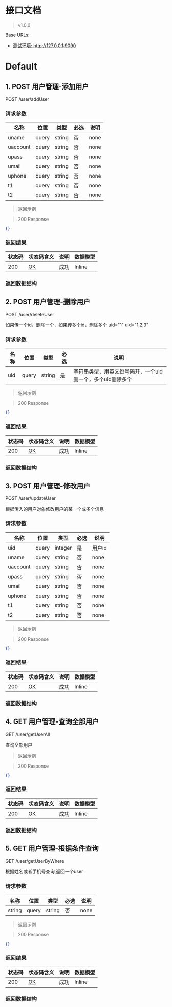 # 接口文档

> v1.0.0

Base URLs:

* <a href="http://127.0.0.1:9090">测试环境: http://127.0.0.1:9090</a>

# Default

## 1. POST 用户管理-添加用户

POST /user/addUser

### 请求参数

|名称|位置|类型|必选|说明|
|---|---|---|---|---|
|uname|query|string| 否 |none|
|uaccount|query|string| 否 |none|
|upass|query|string| 否 |none|
|umail|query|string| 否 |none|
|uphone|query|string| 否 |none|
|t1|query|string| 否 |none|
|t2|query|string| 否 |none|

> 返回示例

> 200 Response

```json
{}
```

### 返回结果

|状态码|状态码含义|说明|数据模型|
|---|---|---|---|
|200|[OK](https://tools.ietf.org/html/rfc7231#section-6.3.1)|成功|Inline|

### 返回数据结构

## 2. POST 用户管理-删除用户

POST /user/deleteUser

如果传一个id，删除一个，如果传多个id，删除多个
uid="1"
uid="1,2,3"

### 请求参数

| 名称 | 位置  | 类型   | 必选 | 说明                                                       |
| ---- | ----- | ------ | ---- | ---------------------------------------------------------- |
| uid  | query | string | 是   | 字符串类型，用英文逗号隔开，一个uid删一个，多个uid删除多个 |

> 返回示例

> 200 Response

```json
{}
```

### 返回结果

| 状态码 | 状态码含义                                              | 说明 | 数据模型 |
| ------ | ------------------------------------------------------- | ---- | -------- |
| 200    | [OK](https://tools.ietf.org/html/rfc7231#section-6.3.1) | 成功 | Inline   |

### 返回数据结构

## 3. POST 用户管理-修改用户

POST /user/updateUser

根据传入的用户对象修改用户的某一个或多个信息

### 请求参数

| 名称     | 位置  | 类型    | 必选 | 说明   |
| -------- | ----- | ------- | ---- | ------ |
| uid      | query | integer | 是   | 用户id |
| uname    | query | string  | 否   | none   |
| uaccount | query | string  | 否   | none   |
| upass    | query | string  | 否   | none   |
| umail    | query | string  | 否   | none   |
| uphone   | query | string  | 否   | none   |
| t1       | query | string  | 否   | none   |
| t2       | query | string  | 否   | none   |

> 返回示例

> 200 Response

```json
{}
```

### 返回结果

| 状态码 | 状态码含义                                              | 说明 | 数据模型 |
| ------ | ------------------------------------------------------- | ---- | -------- |
| 200    | [OK](https://tools.ietf.org/html/rfc7231#section-6.3.1) | 成功 | Inline   |

### 返回数据结构

## 4. GET 用户管理-查询全部用户

GET /user/getUserAll

查询全部用户

> 返回示例

> 200 Response

```json
{}
```

### 返回结果

| 状态码 | 状态码含义                                              | 说明 | 数据模型 |
| ------ | ------------------------------------------------------- | ---- | -------- |
| 200    | [OK](https://tools.ietf.org/html/rfc7231#section-6.3.1) | 成功 | Inline   |

### 返回数据结构

## 5. GET 用户管理-根据条件查询

GET /user/getUserByWhere

根据姓名或者手机号查询,返回一个user

### 请求参数

| 名称   | 位置  | 类型   | 必选 | 说明 |
| ------ | ----- | ------ | ---- | ---- |
| string | query | string | 否   | none |

> 返回示例

> 200 Response

```json
{}
```

### 返回结果

| 状态码 | 状态码含义                                              | 说明 | 数据模型 |
| ------ | ------------------------------------------------------- | ---- | -------- |
| 200    | [OK](https://tools.ietf.org/html/rfc7231#section-6.3.1) | 成功 | Inline   |

### 返回数据结构
